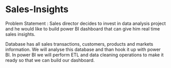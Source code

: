 # Sales-Insights
Problem Statement : Sales director decides to invest in data analysis project and he would like to build power BI dashboard that can give him real time sales insights. 

Database has all sales transactions, customers, products and markets information. We will analyse this database and than hook it up with power BI. In power BI we will perform ETL and data cleaning operations to make it ready so that we can build our dashboard.
